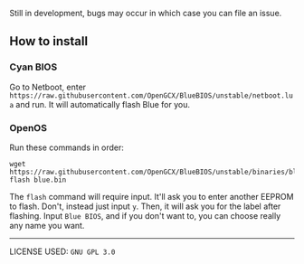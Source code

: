 Still in development, bugs may occur in which case you can file an issue.

## How to install
### Cyan BIOS
Go to Netboot, enter `https://raw.githubusercontent.com/OpenGCX/BlueBIOS/unstable/netboot.lua` and run. It will automatically flash Blue for you.
### OpenOS
Run these commands in order:
```
wget https://raw.githubusercontent.com/OpenGCX/BlueBIOS/unstable/binaries/blue.bin
flash blue.bin
```
The `flash` command will require input. It'll ask you to enter another EEPROM to flash. Don't, instead just input `y`. Then, it will ask you for the label after flashing. Input `Blue BIOS`, and if you don't want to, you can choose really any name you want.

---
LICENSE USED: `GNU GPL 3.0`
